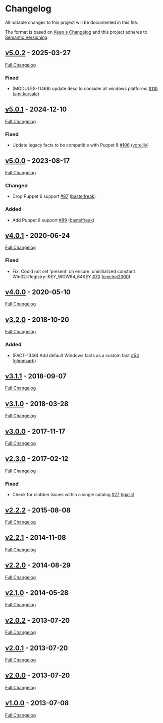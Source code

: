 <!-- markdownlint-disable MD024 -->
# Changelog

All notable changes to this project will be documented in this file.

The format is based on [Keep a Changelog](http://keepachangelog.com/en/1.0.0/) and this project adheres to [Semantic Versioning](http://semver.org).

## [v5.0.2](https://github.com/puppetlabs/puppetlabs-windows_env/tree/v5.0.2) - 2025-03-27

[Full Changelog](https://github.com/puppetlabs/puppetlabs-windows_env/compare/v5.0.1...v5.0.2)

### Fixed

- (MODULES-11468) update desc to consider all windows platforms [#110](https://github.com/puppetlabs/puppetlabs-windows_env/pull/110) ([amitkarsale](https://github.com/amitkarsale))

## [v5.0.1](https://github.com/puppetlabs/puppetlabs-windows_env/tree/v5.0.1) - 2024-12-10

[Full Changelog](https://github.com/puppetlabs/puppetlabs-windows_env/compare/v5.0.0...v5.0.1)

### Fixed

- Update legacy facts to be compatible with Puppet 8 [#106](https://github.com/puppetlabs/puppetlabs-windows_env/pull/106) ([voreilly](https://github.com/voreilly))

## [v5.0.0](https://github.com/puppetlabs/puppetlabs-windows_env/tree/v5.0.0) - 2023-08-17

[Full Changelog](https://github.com/puppetlabs/puppetlabs-windows_env/compare/v4.0.1...v5.0.0)

### Changed

- Drop Puppet 6 support [#87](https://github.com/puppetlabs/puppetlabs-windows_env/pull/87) ([bastelfreak](https://github.com/bastelfreak))

### Added

- Add Puppet 8 support [#89](https://github.com/puppetlabs/puppetlabs-windows_env/pull/89) ([bastelfreak](https://github.com/bastelfreak))

## [v4.0.1](https://github.com/puppetlabs/puppetlabs-windows_env/tree/v4.0.1) - 2020-06-24

[Full Changelog](https://github.com/puppetlabs/puppetlabs-windows_env/compare/v4.0.0...v4.0.1)

### Fixed

- Fix: Could not set 'present' on ensure: uninitialized constant Win32::Registry::KEY_WOW64_64KEY [#70](https://github.com/puppetlabs/puppetlabs-windows_env/pull/70) ([cmchoi2000](https://github.com/cmchoi2000))

## [v4.0.0](https://github.com/puppetlabs/puppetlabs-windows_env/tree/v4.0.0) - 2020-05-10

[Full Changelog](https://github.com/puppetlabs/puppetlabs-windows_env/compare/v3.2.0...v4.0.0)

## [v3.2.0](https://github.com/puppetlabs/puppetlabs-windows_env/tree/v3.2.0) - 2018-10-20

[Full Changelog](https://github.com/puppetlabs/puppetlabs-windows_env/compare/v3.1.1...v3.2.0)

### Added

- (FACT-1346) Add default Windows facts as a custom fact [#54](https://github.com/puppetlabs/puppetlabs-windows_env/pull/54) ([glennsarti](https://github.com/glennsarti))

## [v3.1.1](https://github.com/puppetlabs/puppetlabs-windows_env/tree/v3.1.1) - 2018-09-07

[Full Changelog](https://github.com/puppetlabs/puppetlabs-windows_env/compare/v3.1.0...v3.1.1)

## [v3.1.0](https://github.com/puppetlabs/puppetlabs-windows_env/tree/v3.1.0) - 2018-03-28

[Full Changelog](https://github.com/puppetlabs/puppetlabs-windows_env/compare/v3.0.0...v3.1.0)

## [v3.0.0](https://github.com/puppetlabs/puppetlabs-windows_env/tree/v3.0.0) - 2017-11-17

[Full Changelog](https://github.com/puppetlabs/puppetlabs-windows_env/compare/v2.3.0...v3.0.0)

## [v2.3.0](https://github.com/puppetlabs/puppetlabs-windows_env/tree/v2.3.0) - 2017-02-12

[Full Changelog](https://github.com/puppetlabs/puppetlabs-windows_env/compare/v2.2.2...v2.3.0)

### Fixed

- Check for clobber issues within a single catalog [#27](https://github.com/puppetlabs/puppetlabs-windows_env/pull/27) ([igalic](https://github.com/igalic))

## [v2.2.2](https://github.com/puppetlabs/puppetlabs-windows_env/tree/v2.2.2) - 2015-08-08

[Full Changelog](https://github.com/puppetlabs/puppetlabs-windows_env/compare/v2.2.1...v2.2.2)

## [v2.2.1](https://github.com/puppetlabs/puppetlabs-windows_env/tree/v2.2.1) - 2014-11-08

[Full Changelog](https://github.com/puppetlabs/puppetlabs-windows_env/compare/v2.2.0...v2.2.1)

## [v2.2.0](https://github.com/puppetlabs/puppetlabs-windows_env/tree/v2.2.0) - 2014-08-29

[Full Changelog](https://github.com/puppetlabs/puppetlabs-windows_env/compare/v2.1.0...v2.2.0)

## [v2.1.0](https://github.com/puppetlabs/puppetlabs-windows_env/tree/v2.1.0) - 2014-05-28

[Full Changelog](https://github.com/puppetlabs/puppetlabs-windows_env/compare/v2.0.2...v2.1.0)

## [v2.0.2](https://github.com/puppetlabs/puppetlabs-windows_env/tree/v2.0.2) - 2013-07-20

[Full Changelog](https://github.com/puppetlabs/puppetlabs-windows_env/compare/v2.0.1...v2.0.2)

## [v2.0.1](https://github.com/puppetlabs/puppetlabs-windows_env/tree/v2.0.1) - 2013-07-20

[Full Changelog](https://github.com/puppetlabs/puppetlabs-windows_env/compare/v2.0.0...v2.0.1)

## [v2.0.0](https://github.com/puppetlabs/puppetlabs-windows_env/tree/v2.0.0) - 2013-07-20

[Full Changelog](https://github.com/puppetlabs/puppetlabs-windows_env/compare/v1.0.0...v2.0.0)

## [v1.0.0](https://github.com/puppetlabs/puppetlabs-windows_env/tree/v1.0.0) - 2013-07-08

[Full Changelog](https://github.com/puppetlabs/puppetlabs-windows_env/compare/a91a72527f915eae4633da87e898fd99b632cd52...v1.0.0)
